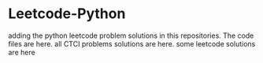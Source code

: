 # Leetcode-Python
adding the python leetcode problem solutions in this repositories. 
The code files are here.
all CTCI problems solutions are here.
some leetcode solutions are here





















































































































































































































































































































































































































































































































